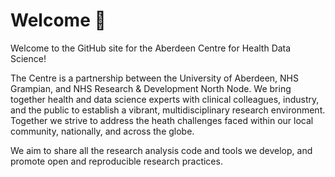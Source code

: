 # Welcome 👋

Welcome to the GitHub site for the Aberdeen Centre for Health Data Science! 

The Centre is a partnership between the University of Aberdeen, NHS Grampian, and NHS Research & Development North Node. We bring together health and data science experts with clinical colleagues, industry, and the public to establish a vibrant, multidisciplinary research environment. Together we strive to address the heath challenges faced within our local community, nationally, and across the globe.

We aim to share all the research analysis code and tools we develop, and promote open and reproducible research practices. 

<!--

**Here are some ideas to get you started:**

🙋‍♀️ A short introduction - what is your organization all about?
🌈 Contribution guidelines - how can the community get involved?
👩‍💻 Useful resources - where can the community find your docs? Is there anything else the community should know?
🍿 Fun facts - what does your team eat for breakfast?
🧙 Remember, you can do mighty things with the power of [Markdown](https://docs.github.com/github/writing-on-github/getting-started-with-writing-and-formatting-on-github/basic-writing-and-formatting-syntax)
-->
